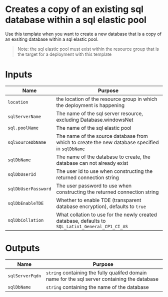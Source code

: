 # Creates a copy of an existing sql database within a sql elastic pool

Use this template when you want to create a new database that is a copy of an exsiting database within a sql elastic pool.

> Note: the sql elastic pool must exist within the resource group that is the target for a deployment with this template

# Inputs

| Name | Purpose |
|-|-|
|`location`|the location of the resource group in which the deployment is happening|
|`sqlServerName`|The name of the sql server resource, excluding Database.windowsNet|
|`sql.poolName`|The name of the sql elastic pool|
|`sqlSourceDbName`|The name of the source database from which to create the new database specified in `sqlDbName`|
|`sqlDbName`|The name of the database to create, the database can not already exist|
|`sqlDbUserId`|The user id to use when constructing the returned connection string|
|`sqlDbUserPassword`|The user password to use when constructing the returned connection string|
|`sqlDbEnableTDE`|Whether to enable TDE (transparent database encryption), defaults to `true`|
|`sqlDbCollation`|What collation to use for the newly created database, defaults to `SQL_Latin1_General_CP1_CI_AS`|

# Outputs
| Name | Purpose |
|-|-|
|`sqlServerFqdn`|`string` containing the fully qualifed domain name for the sql server containing the database|
|`sqlDbName`|`string` containing the name of the database|
